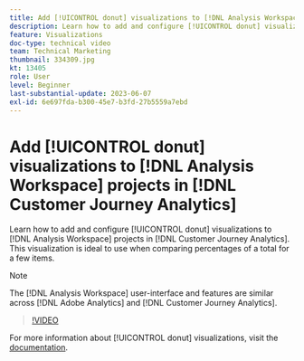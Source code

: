```yaml
---
title: Add [!UICONTROL donut] visualizations to [!DNL Analysis Workspace] projects
description: Learn how to add and configure [!UICONTROL donut] visualizations to [!DNL Analysis Workspace] projects in [!DNL Customer Journey Analytics].
feature: Visualizations
doc-type: technical video
team: Technical Marketing
thumbnail: 334309.jpg
kt: 13405
role: User
level: Beginner
last-substantial-update: 2023-06-07
exl-id: 6e697fda-b300-45e7-b3fd-27b5559a7ebd
---
```

# Add [!UICONTROL donut] visualizations to [!DNL Analysis Workspace] projects in [!DNL Customer Journey Analytics]

Learn how to add and configure [!UICONTROL donut] visualizations to [!DNL Analysis Workspace] projects in [!DNL Customer Journey Analytics]. This visualization is ideal to use when comparing percentages of a total for a few items.

>[!NOTE]
>
>The [!DNL Analysis Workspace] user-interface and features are similar across [!DNL Adobe Analytics] and [!DNL Customer Journey Analytics].

>[!VIDEO](https://video.tv.adobe.com/v/334309/?quality=12&learn=on)

For more information about [!UICONTROL donut] visualizations, visit the [documentation](https://experienceleague.adobe.com/docs/analytics-platform/using/cja-workspace/visualizations/donut.html).
